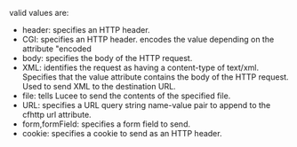valid values are:
- header: specifies an HTTP header. 
- CGI: specifies an HTTP header. encodes the value depending on the attribute "encoded
- body: specifies the body of the HTTP request.
- XML: identifies the request as having a content-type of text/xml. Specifies that the value attribute contains the body of the HTTP request. Used to send XML to the destination URL.
- file: tells Lucee to send the contents of the specified file. 
- URL: specifies a URL query string name-value pair to append to the cfhttp url attribute.
- form,formField: specifies a form field to send. 
- cookie: specifies a cookie to send as an HTTP header.